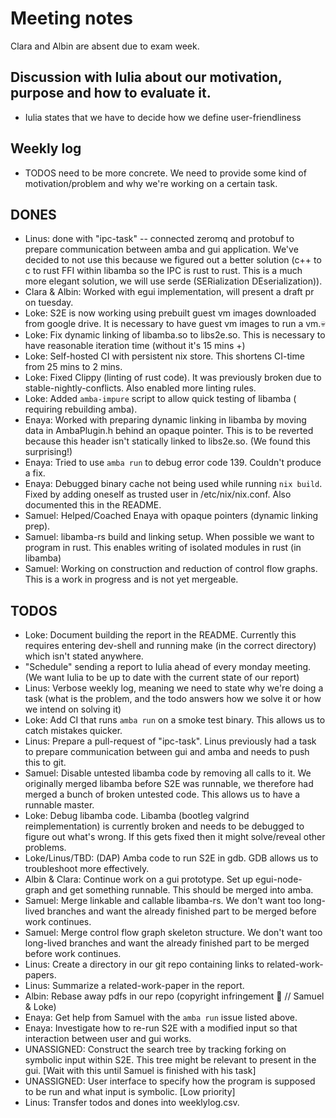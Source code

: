 # Meeting notes 
Clara and Albin are absent due to exam week.

## Discussion with Iulia about our motivation, purpose and how to evaluate it.
- Iulia states that we have to decide how we define user-friendliness

## Weekly log
- TODOS need to be more concrete. We need to provide some kind of
    motivation/problem and why we're working on a certain task.

## DONES
- Linus: done with "ipc-task" -- connected zeromq and protobuf to prepare 
    communication between amba and gui application. We've decided to not use
    this because we figured out a better solution (c++ to c to rust FFI within
    libamba so the IPC is rust to rust. This is a much more elegant solution, we
    will use serde (SERialization DEserialization)).
- Clara & Albin: Worked with egui implementation, will present a draft pr on
    tuesday.
- Loke: S2E is now working using prebuilt guest vm images downloaded from google
    drive. It is necessary to have guest vm images to run a vm.💀
- Loke: Fix dynamic linking of libamba.so to libs2e.so. This is necessary to
    have reasonable iteration time (without it's 15 mins +)
- Loke: Self-hosted CI with persistent nix store. This shortens CI-time from 25 mins to
    2 mins. 
- Loke: Fixed Clippy (linting of rust code). It was previously broken due to
    stable-nightly-conflicts. Also enabled more linting rules.
- Loke: Added `amba-impure` script to allow quick testing of libamba (
    requiring rebuilding amba).
- Enaya: Worked with preparing dynamic linking in libamba by moving data in
    AmbaPlugin.h behind an opaque pointer. This is to be
    reverted because this header isn't statically linked to libs2e.so. (We found
    this surprising!)
- Enaya: Tried to use `amba run` to debug error code 139. Couldn't produce a 
    fix.
- Enaya: Debugged binary cache not being used while running `nix build`. Fixed
    by adding oneself as trusted user in /etc/nix/nix.conf. Also documented this
    in the README.
- Samuel: Helped/Coached Enaya with opaque pointers (dynamic linking prep). 
- Samuel: libamba-rs build and linking setup. When possible we want to program
    in rust. This enables writing of isolated modules in rust (in libamba)
- Samuel: Working on construction and reduction of control flow graphs. This is a work in progress and is not yet mergeable.

## TODOS
- Loke: Document building the report in the README. Currently this requires entering
    dev-shell and running make (in the correct directory) which isn't stated
    anywhere.
- "Schedule" sending a report to Iulia ahead of every monday meeting. (We want Iulia to be up to
    date with the current state of our report)
- Linus: Verbose weekly log, meaning we need to state why we're doing a task (what is
    the problem, and the todo answers how we solve it or how we intend on
    solving it)
- Loke: Add CI that runs `amba run` on a smoke test binary. This allows us to catch
    mistakes quicker.
- Linus: Prepare a pull-request of "ipc-task". Linus previously had a task to
    prepare communication between gui and amba and needs to push this to git.
- Samuel: Disable untested libamba code by removing all calls to it. We originally merged libamba before S2E was
    runnable, we therefore had merged a bunch of broken untested code. This
    allows us to have a runnable master. 
- Loke: Debug libamba code. Libamba (bootleg valgrind reimplementation) is currently broken and needs to be debugged to
    figure out what's wrong. If this gets fixed then it might solve/reveal
    other problems.
- Loke/Linus/TBD: (DAP) Amba code to run S2E in gdb. GDB allows us to troubleshoot more
    effectively. 
- Albin & Clara: Continue work on a gui prototype. Set up egui-node-graph and
    get something runnable. This should be merged into amba.
- Samuel: Merge linkable and callable libamba-rs. We don't want too long-lived
    branches and want the already finished part to be merged before work
    continues.
- Samuel: Merge control flow graph skeleton structure. We don't want too long-lived
    branches and want the already finished part to be merged before work
    continues.
- Linus: Create a directory in our git repo containing links to related-work-papers. 
- Linus: Summarize a related-work-paper in the report.
- Albin: Rebase away pdfs in our repo (copyright infringement 🤬 // Samuel & Loke)
- Enaya: Get help from Samuel with the `amba run` issue listed above.
- Enaya: Investigate how to re-run S2E with a modified input so that interaction
    between user and gui works.
- UNASSIGNED: Construct the search tree by tracking forking on symbolic input within S2E.
    This tree might be relevant to present in the gui. [Wait with this until
    Samuel is finished with his task]
- UNASSIGNED: User interface to specify how the program is supposed to be run and what input
    is symbolic. [Low priority]
- Linus: Transfer todos and dones into weeklylog.csv.

